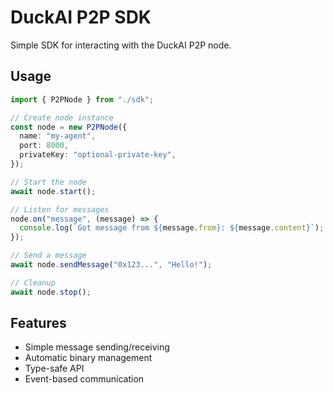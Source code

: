 # DuckAI P2P SDK

Simple SDK for interacting with the DuckAI P2P node.

## Usage

```typescript
import { P2PNode } from "./sdk";

// Create node instance
const node = new P2PNode({
  name: "my-agent",
  port: 8000,
  privateKey: "optional-private-key",
});

// Start the node
await node.start();

// Listen for messages
node.on("message", (message) => {
  console.log(`Got message from ${message.from}: ${message.content}`);
});

// Send a message
await node.sendMessage("0x123...", "Hello!");

// Cleanup
await node.stop();
```

## Features

- Simple message sending/receiving
- Automatic binary management
- Type-safe API
- Event-based communication
